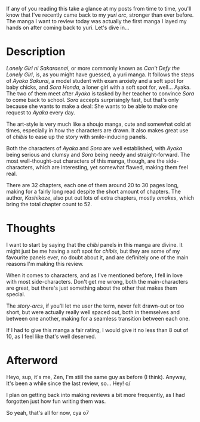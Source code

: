 If any of you reading this take a glance at my posts from time to time, you'll know that I've recently came back to my *yuri arc*, stronger than ever before. The manga I want to review today was actually the first manga I layed my hands on after coming back to yuri. Let's dive in...

# Description

*Lonely Girl ni Sakaraenai*, or more commonly known as *Can't Defy the Lonely Girl*, is, as you might have guessed, a yuri manga. It follows the steps of *Ayaka Sakurai*, a model student with exam anxiety and a soft spot for baby chicks, and *Sora Honda*, a loner girl with a soft spot for, well... Ayaka. The two of them meet after *Ayaka* is tasked by her teacher to convince *Sora* to come back to school. *Sora* accepts surprisingly fast, but that's only because she wants to make a deal: She wants to be able to make one request to *Ayaka* every day.

The art-style is very much like a shoujo manga, cute and somewhat cold at times, especially in how the characters are drawn. It also makes great use of *chibis* to ease up the story with smile-inducing panels.

Both the characters of *Ayaka* and *Sora* are well established, with *Ayaka* being serious and clumsy and *Sora* being needy and straight-forward. The most well-thought-out characters of this manga, though, are the side-characters, which are interesting, yet somewhat flawed, making them feel real.

There are 32 chapters, each one of them around 20 to 30 pages long, making for a fairly long read despite the short amount of chapters. The author, *Kashikaze*, also put out lots of extra chapters, mostly *omakes*, which bring the total chapter count to 52.

# Thoughts

I want to start by saying that the *chibi* panels in this manga are divine. It might just be me having a soft spot for *chibis*, but they are some of my favourite panels ever, no doubt about it, and are definitely one of the main reasons I'm making this review.

When it comes to characters, and as I've mentioned before, I fell in love with most side-characters. Don't get me wrong, both the main-characters are great, but there's just something about the other that makes them special.

The *story-arcs*, if you'll let me user the term, never felt drawn-out or too short, but were actually really well spaced out, both in themselves and between one another, making for a seamless transition between each one.

If I had to give this manga a fair rating, I would give it no less than 8 out of 10, as I feel like that's well deserved.

# Afterword

Heyo, sup, it's me, Zen, I'm still the same guy as before (I think). Anyway, It's been a while since the last review, so... Hey! o/

I plan on getting back into making reviews a bit more frequently, as I had forgotten just how fun writing them was.

So yeah, that's all for now, cya o7
